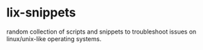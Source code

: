 # lix-snippets

 random collection of scripts and snippets to troubleshoot issues on linux/unix-like operating systems.
